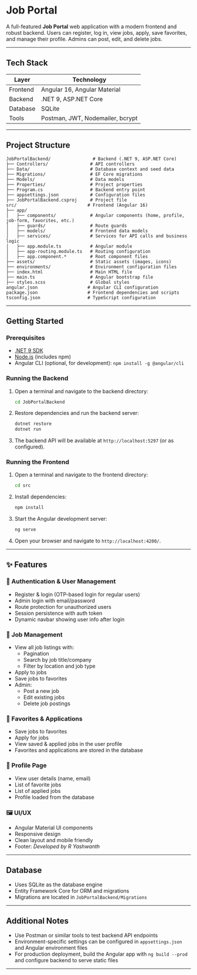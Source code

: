 # Job Portal

A full-featured **Job Portal** web application with a modern frontend and robust backend. Users can register, log in, view jobs, apply, save favorites, and manage their profile. Admins can post, edit, and delete jobs.

---

## Tech Stack

| Layer      | Technology                    |
|------------|------------------------------|
| Frontend   | Angular 16, Angular Material |
| Backend    | .NET 9, ASP.NET Core         |
| Database   | SQLite                       |
| Tools      | Postman, JWT, Nodemailer, bcrypt |

---

## Project Structure

```
JobPortalBackend/                # Backend (.NET 9, ASP.NET Core)
├── Controllers/                # API controllers
├── Data/                       # Database context and seed data
├── Migrations/                 # EF Core migrations
├── Models/                     # Data models
├── Properties/                 # Project properties
├── Program.cs                  # Backend entry point
├── appsettings.json            # Configuration files
├── JobPortalBackend.csproj     # Project file
src/                           # Frontend (Angular 16)
├── app/
│   ├── components/             # Angular components (home, profile, job-form, favorites, etc.)
│   ├── guards/                 # Route guards
│   ├── models/                 # Frontend data models
│   ├── services/               # Services for API calls and business logic
│   ├── app.module.ts           # Angular module
│   ├── app-routing.module.ts   # Routing configuration
│   ├── app.component.*         # Root component files
├── assets/                     # Static assets (images, icons)
├── environments/               # Environment configuration files
├── index.html                  # Main HTML file
├── main.ts                     # Angular bootstrap file
├── styles.scss                 # Global styles
angular.json                   # Angular CLI configuration
package.json                   # Frontend dependencies and scripts
tsconfig.json                  # TypeScript configuration
```

---

## Getting Started

### Prerequisites

- [.NET 9 SDK](https://dotnet.microsoft.com/en-us/download/dotnet/9.0)
- [Node.js](https://nodejs.org/) (includes npm)
- Angular CLI (optional, for development): `npm install -g @angular/cli`

### Running the Backend

1. Open a terminal and navigate to the backend directory:

   ```bash
   cd JobPortalBackend
   ```

2. Restore dependencies and run the backend server:

   ```bash
   dotnet restore
   dotnet run
   ```

3. The backend API will be available at `http://localhost:5297` (or as configured).

### Running the Frontend

1. Open a terminal and navigate to the frontend directory:

   ```bash
   cd src
   ```

2. Install dependencies:

   ```bash
   npm install
   ```

3. Start the Angular development server:

   ```bash
   ng serve
   ```

4. Open your browser and navigate to `http://localhost:4200/`.

---

## ✨ Features

### 👤 Authentication & User Management
- Register & login (OTP-based login for regular users)
- Admin login with email/password
- Route protection for unauthorized users
- Session persistence with auth token
- Dynamic navbar showing user info after login

### 📄 Job Management
- View all job listings with:
  - Pagination
  - Search by job title/company
  - Filter by location and job type
- Apply to jobs
- Save jobs to favorites
- Admin:
  - Post a new job
  - Edit existing jobs
  - Delete job postings

### 🔖 Favorites & Applications
- Save jobs to favorites
- Apply for jobs
- View saved & applied jobs in the user profile
- Favorites and applications are stored in the database

### 🧾 Profile Page
- View user details (name, email)
- List of favorite jobs
- List of applied jobs
- Profile loaded from the database

### 🖼️ UI/UX
- Angular Material UI components
- Responsive design
- Clean layout and mobile friendly
- Footer: _Developed by R Yashwanth_

---

## Database

- Uses SQLite as the database engine
- Entity Framework Core for ORM and migrations
- Migrations are located in `JobPortalBackend/Migrations`

---

## Additional Notes

- Use Postman or similar tools to test backend API endpoints
- Environment-specific settings can be configured in `appsettings.json` and Angular environment files
- For production deployment, build the Angular app with `ng build --prod` and configure backend to serve static files

---
